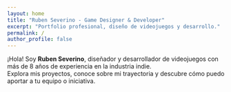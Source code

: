 ```yaml
---
layout: home
title: "Ruben Severino - Game Designer & Developer"
excerpt: "Portfolio profesional, diseño de videojuegos y desarrollo."
permalink: /
author_profile: false
---
```


¡Hola! Soy **Ruben Severino**, diseñador y desarrollador de videojuegos con más de 8 años de experiencia en la industria indie.  
Explora mis proyectos, conoce sobre mi trayectoria y descubre cómo puedo aportar a tu equipo o iniciativa.



